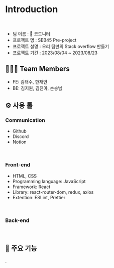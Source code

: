 # Introduction

<br/>

- 팀 이름 : 🧶 코드니터
- 프로젝트 명 : SEB45 Pre-project
- 프로젝트 설명 : 우리 팀만의 Stack overflow 만들기
- 프로젝트 기간 : 2023/08/04 ~ 2023/08/23

## 👩🏻‍💻 Team Members
- FE: 김태수, 한재연
- BE: 김지원, 김진아, 손승범

## ⚙️ 사용 툴
### Communication
- Github
- Discord
- Notion

<br/>

### Front-end
- HTML, CSS
- Programming language: JavaScript
- Framework: React
- Library: react-router-dom, redux, axios
- Extention: ESLint, Prettier

<br/>

### Back-end

<br/>

## 🔧 주요 기능
.

